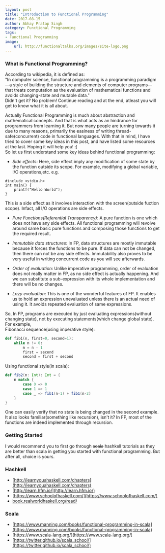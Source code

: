 ```yaml
---
layout: post
title: "Introduction to Functional Programming"
date: 2017-08-15
author: Abhay Pratap Singh
category: Functional Programming
tags:
- Functional Programming
image:
    url: http://functionaltalks.org/images/site-logo.png
---
```

### What is Functional Programming?
According to wikipedia, it is defined as:  
"In computer science, functional programming is a programming paradigm—a style of building the structure and elements of computer programs—that treats computation as the evaluation of mathematical functions and avoids changing-state and mutable data."  
Didn't get it? No problem! Continue reading and at the end, atleast you will get to know what it is all about.  

Actually Functional Programming is much about abstraction and mathematical concepts. And that is what acts as an hindrance for programmers from learning it. But now many people are turning towards it due to many reasons, primarily the easiness of writing thread-safe(concurrent) code in functional languages. With that in mind, I have tried to cover some key ideas in this post, and have listed some resources at the last. Hoping it will help you! :)  
So let us first understand some key ideas behind functional programming:
* *Side effects*: Here, side effect imply any modification of some state by the function outside its scope. For example, modifying a global variable, I/O operations,etc.
e.g.
```
#include <stdio.h>
int main() {
    printf("Hello World");
}
```
This is a side effect as it involves interaction with the screen(outside fuction scope). Infact, all I/O operations are side effects.

* *Pure Functions(Referential Transparency)*: A pure function is one which does not have any side effects. All functional programming will revolve around same basic pure functions and composing those functions to get the required result.

* *Immutable data structures*: In FP, data structures are mostly immutable because it forces the functions to be pure. If data can not be changed, then there can not be any side effects. Immutability also proves to be very useful in writing concurrent code as you will see afterwards.

* *Order of evaluation*: Unlike imperative programming, order of evaluation does not really matter in FP, as no side effect is actually happening. And we can substitute a sub-expression with its whole implementation and there will be no changes. 

* *Lazy evaluation*: This is one of the wonderful features of FP. It enables us to hold an expression unevaluated unless there is an actual need of using it. It avoids repeated evaluation of same expressions.

So, In FP, programs are executed by just evaluating expressions(without changing state), not by executing statements(which change global state). For example,    
Fibonacci sequence(using imperative style):
```python
def fib1(n, first=0, second=1):
    while n != 0:
        n = n - 1
        first = second
        second = first + second
```
Using functional style(in scala):
```scala
def fib2(n: Int): Int = {
    n match {
        case 0 => 0
        case 1 => 1
        case _ => fib1(n-1) + fib1(n-2)
    }
}
```
One can easily verify that no state is being changed in the second example. It also looks familiar(something like recursion), isn't it? In FP, most of the functions are indeed implemented through recursion.

### Getting Started
I would recommend you to first go through ~~scala~~ hashkell tutorials as they are better than scala in getting you started with functional programming. But after all, choice is yours.

### Hashkell
* [http://learnyouahaskell.com/chapters](http://learnyouahaskell.com/chapters)
* [http://learn.hfm.io/](http://learn.hfm.io/)
* [https://www.schoolofhaskell.com/](https://www.schoolofhaskell.com/)
* [book.realworldhaskell.org/read/](book.realworldhaskell.org/read/)

### Scala
* [https://www.manning.com/books/functional-programming-in-scala](https://www.manning.com/books/functional-programming-in-scala)
* [https://www.scala-lang.org/](https://www.scala-lang.org/)
* [https://twitter.github.io/scala_school/](https://twitter.github.io/scala_school/)
